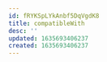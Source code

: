 ```yaml
---
id: fRYKSpLYkAnbf5DqVgdK8
title: compatibleWith
desc: ''
updated: 1635693406237
created: 1635693406237
---
```


